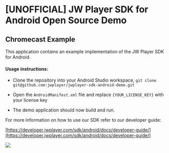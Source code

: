 # [UNOFFICIAL] JW Player SDK for Android Open Source Demo

## Chromecast Example
This application contains an example implementation of the JW Player SDK for Android.

#### Usage instructions:

-	Clone the repository into your Android Studio workspace, `git clone git@github.com:jwplayer/jwplayer-sdk-android-demo.git`
-	Open the `AndroidManifest.xml` file and replace `{YOUR_LICENSE_KEY}` with your license key

- The demo application should now build and run. 

For more information on how to use our SDK refer to our developer guide:

[https://developer.jwplayer.com/sdk/android/docs/developer-guide/](https://developer.jwplayer.com/sdk/android/docs/developer-guide/)

![](https://s3.amazonaws.com/hyunjoo.success.jwplayer.com/android/github/v390-cast.gif)
